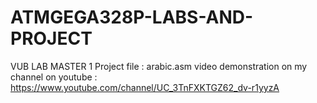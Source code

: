 # ATMGEGA328P-LABS-AND-PROJECT
VUB LAB MASTER 1
Project file : arabic.asm 
video demonstration on my channel on youtube : https://www.youtube.com/channel/UC_3TnFXKTGZ62_dv-r1yyzA
